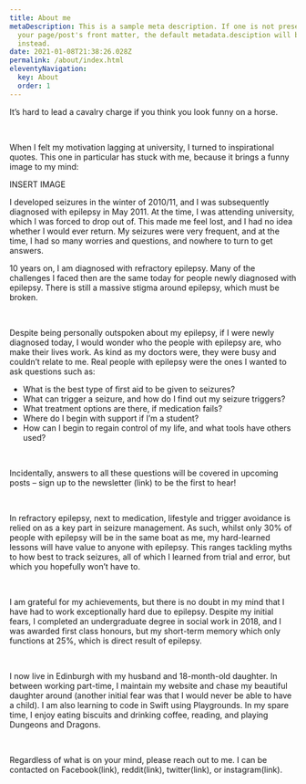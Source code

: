 ```yaml
---
title: About me
metaDescription: This is a sample meta description. If one is not present in
  your page/post's front matter, the default metadata.desciption will be used
  instead.
date: 2021-01-08T21:38:26.028Z
permalink: /about/index.html
eleventyNavigation:
  key: About
  order: 1
---
```

It’s hard to lead a cavalry charge if you think you look funny on a horse.

 

When I felt my motivation lagging at university, I turned to inspirational quotes. This one in particular has stuck with me, because it brings a funny image to my mind:

INSERT IMAGE



I developed seizures in the winter of 2010/11, and I was subsequently diagnosed with epilepsy in May 2011. At the time, I was attending university, which I was forced to drop out of. This made me feel lost, and I had no idea whether I would ever return. My seizures were very frequent, and at the time, I had so many worries and questions, and nowhere to turn to get answers.



10 years on, I am diagnosed with refractory epilepsy. Many of the challenges I faced then are the same today for people newly diagnosed with epilepsy. There is still a massive stigma around epilepsy, which must be broken.

 

Despite being personally outspoken about my epilepsy, if I were newly diagnosed today, I would wonder who the people with epilepsy are, who make their lives work. As kind as my doctors were, they were busy and couldn’t relate to me. Real people with epilepsy were the ones I wanted to ask questions such as:

* What is the best type of first aid to be given to seizures?
* What can trigger a seizure, and how do I find out my seizure triggers?
* What treatment options are there, if medication fails?
* Where do I begin with support if I’m a student?
* How can I begin to regain control of my life, and what tools have others used?

 

Incidentally, answers to all these questions will be covered in upcoming posts – sign up to the newsletter (link) to be the first to hear!

 

In refractory epilepsy, next to medication, lifestyle and trigger avoidance is relied on as a key part in seizure management. As such, whilst only 30% of people with epilepsy will be in the same boat as me, my hard-learned lessons will have value to anyone with epilepsy. This ranges tackling myths to how best to track seizures, all of which I learned from trial and error, but which you hopefully won’t have to.

 

I am grateful for my achievements, but there is no doubt in my mind that I have had to work exceptionally hard due to epilepsy. Despite my initial fears, I completed an undergraduate degree in social work in 2018, and I was awarded first class honours, but my short-term memory which only functions at 25%, which is direct result of epilepsy.

 

I now live in Edinburgh with my husband and 18-month-old daughter. In between working part-time, I maintain my website and chase my beautiful daughter around (another initial fear was that I would never be able to have a child). I am also learning to code in Swift using Playgrounds. In my spare time, I enjoy eating biscuits and drinking coffee, reading, and playing Dungeons and Dragons.

 

Regardless of what is on your mind, please reach out to me. I can be contacted on Facebook(link), reddit(link), twitter(link), or instagram(link).